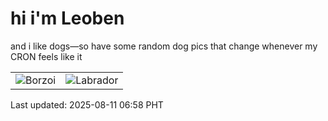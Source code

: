# hi i'm Leoben

and i like dogs—so have some random dog pics that change whenever my CRON feels like it

|  |  |
|--------|----------|
| ![Borzoi](https://random-dog-vercel.vercel.app/api/random-borzoi?v=1754866691) | ![Labrador](https://random-dog-vercel.vercel.app/api/random-labrador?v=1754866691) |

Last updated: 2025-08-11 06:58 PHT
